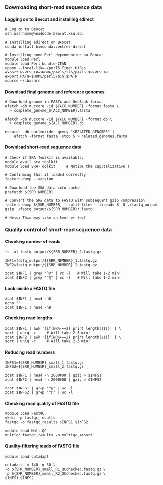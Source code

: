 ### Downloading short-read sequence data

#### Logging on to Beocat and installing edirect
```
# Log on to Beocat
ssh username@headnode.beocat.ksu.edu

# Installing edirect on Beocat
conda install bioconda::entrez-direct

# Installing some Perl dependencies on Beocat
module load Perl
module load Perl-bundle-CPAN
cpanm --local-lib=~/perl5 Time::HiRes
export PERL5LIB=$HOME/perl5/lib/perl5:$PERL5LIB
export PATH=$HOME/perl5/bin:$PATH
source ~/.bashrc
```

#### Download final genome and reference genomes
```
# Download genome in FASTA and GenBank format
efetch -db nuccore -id ${ACC_NUMBER} -format fasta \
  > complete_genome_${ACC_NUMBER}.fasta

efetch -db nuccore -id ${ACC_NUMBER} -format gb \
  > complete_genome_${ACC_NUMBER}.gb

esearch -db nucleotide -query "$RELATED_GENOMES" | 
	efetch -format fasta -stop 5 > related_genomes.fasta
```

#### Download short-read sequence data
```
# Check if SRA Toolkit is available:
module avail sra-toolkit
module load SRA-Toolkit		# Notice the capitalization !

# Confirming that it loaded correctly
fasterq-dump --version

# Download the SRA data into cache
prefetch ${SRR_NUMBER}

# Convert the SRA data to FASTQ with subsequent gzip compression
fasterq-dump ${SRR_NUMBER} --split-files --threads 8 -O ./fastq_output
gzip ./fastq_output/${SRR_NUMBER}*.fastq

# Note: This may take an hour or two!
```

### Quality control of short-read sequence data

#### Checking number of reads
```
ls -al fastq_output/${SRR_NUMBER}_?.fastq.gz

INF1=fastq_output/${SRR_NUMBER}_1.fastq.gz
INF2=fastq_output/${SRR_NUMBER}_2.fastq.gz

zcat $INF1 | grep "^@" | wc -l   # Will take 1-2 min!
zcat $INF2 | grep "^@" | wc -l   # Will take 1-2 min!
```

#### Look inside a FASTQ file
```
zcat $INF1 | head -n8
echo ""
zcat $INF1 | head -n8
```

#### Checking read lengths
```
zcat $INF1 | awk '{if(NR%4==2) print length($1)}' | \
sort | uniq -c     # Will take 2-3 min!
zcat $INF2 | awk '{if(NR%4==2) print length($1)}' | \
sort | uniq -c     # Will take 2-3 min!
```

#### Reducing read numbers
```
INFS1=${SRR_NUMBER}_small_1.fastq.gz
INFS2=${SRR_NUMBER}_small_2.fastq.gz

zcat $INF1 | head -n 2000000 | gzip > $INFS1
zcat $INF2 | head -n 2000000 | gzip > $INFS2

zcat $INFS1 | grep "^@" | wc -l
zcat $INFS2 | grep "^@" | wc -l
```

#### Checking read quality of FASTQ file
```
module load FastQC
mkdir -p fastqc_results
fastqc -o fastqc_results $INFS1 $INFS2

module load MultiQC
multiqc fastqc_results -o multiqc_report
```

#### Quality-filtering reads of FASTQ file
```
module load cutadapt

cutadapt -m 140 -q 30 \
-o ${SRR_NUMBER}_small_R1_QCchecked.fastq.gz \
-p ${SRR_NUMBER}_small_R2_QCchecked.fastq.gz \
$INFS1 $INFS2
```
